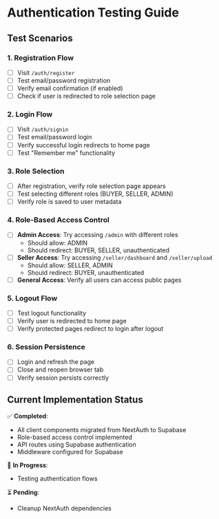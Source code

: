 # Authentication Testing Guide

## Test Scenarios

### 1. Registration Flow
- [ ] Visit `/auth/register`
- [ ] Test email/password registration
- [ ] Verify email confirmation (if enabled)
- [ ] Check if user is redirected to role selection page

### 2. Login Flow
- [ ] Visit `/auth/signin`
- [ ] Test email/password login
- [ ] Verify successful login redirects to home page
- [ ] Test "Remember me" functionality

### 3. Role Selection
- [ ] After registration, verify role selection page appears
- [ ] Test selecting different roles (BUYER, SELLER, ADMIN)
- [ ] Verify role is saved to user metadata

### 4. Role-Based Access Control
- [ ] **Admin Access**: Try accessing `/admin` with different roles
  - Should allow: ADMIN
  - Should redirect: BUYER, SELLER, unauthenticated
- [ ] **Seller Access**: Try accessing `/seller/dashboard` and `/seller/upload`
  - Should allow: SELLER, ADMIN
  - Should redirect: BUYER, unauthenticated
- [ ] **General Access**: Verify all users can access public pages

### 5. Logout Flow
- [ ] Test logout functionality
- [ ] Verify user is redirected to home page
- [ ] Verify protected pages redirect to login after logout

### 6. Session Persistence
- [ ] Login and refresh the page
- [ ] Close and reopen browser tab
- [ ] Verify session persists correctly

## Current Implementation Status

✅ **Completed**:
- All client components migrated from NextAuth to Supabase
- Role-based access control implemented
- API routes using Supabase authentication
- Middleware configured for Supabase

🔄 **In Progress**:
- Testing authentication flows

⏳ **Pending**:
- Cleanup NextAuth dependencies